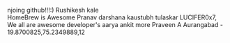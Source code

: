 njoing github!!!:)
Rushikesh kale  
HomeBrew is Awesome
Pranav
darshana
kaustubh tulaskar
LUCIFER0x7, We all are awesome developer's 
aarya
ankit more
Praveen A Aurangabad - 19.8700825,75.2349889,12
